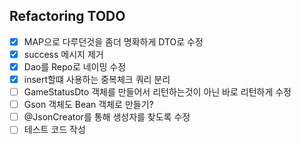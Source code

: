 ## Refactoring TODO

- [x] MAP으로 다루던것을 좀더 명확하게 DTO로 수정
- [x] success 메시지 제거
- [x] Dao를 Repo로 네이밍 수정
- [x] insert할떄 사용하는 중복체크 쿼리 분리
- [ ] GameStatusDto 객체를 만들어서 리턴하는것이 아닌 바로 리턴하게 수정
- [ ] Gson 객체도 Bean 객체로 만들기?
- [ ] @JsonCreator를 통해 생성자를 찾도록 수정
- [ ] 테스트 코드 작성
